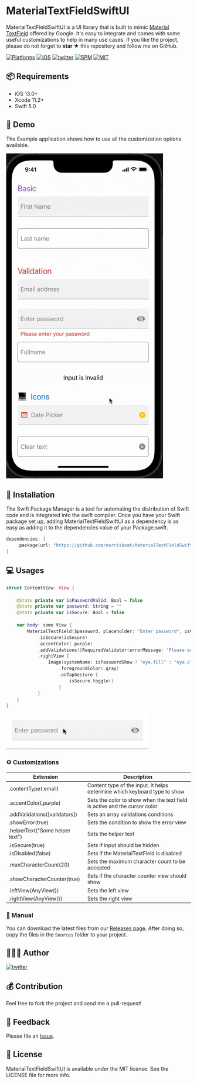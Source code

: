 # MaterialTextFieldSwiftUI

  

MaterialTextFieldSwiftUI is a UI library that is built to mimic [Material TextField](https://material.io/components/text-fields/android#using-text-fields) offered by Google. It's easy to integrate and comes with some useful customizations to help in many use cases.
If you like the project, please do not forget to **star ★** this repository and follow me on GitHub.

[![Platforms](https://img.shields.io/badge/Platforms-iOS%20%7C%20macOS-blue?style=flat-square)](https://developer.apple.com/macOS)
[![iOS](https://img.shields.io/badge/iOS-15.0-blue.svg)](https://developer.apple.com/iOS)
[![twitter](https://img.shields.io/badge/twitter-@norrisboat-orange.svg?style=flat-square)](https://www.instagram.com/dev.fabula)
[![SPM](https://img.shields.io/badge/SPM-compatible-red?style=flat-square)](https://developer.apple.com/documentation/swift_packages/package/)
[![MIT](https://img.shields.io/badge/licenses-MIT-red.svg)](https://opensource.org/licenses/MIT)  


## 📦 Requirements

- iOS 13.0+
- Xcode 11.2+
- Swift 5.0

##  📸 Demo

The Example application shows how to use all the customization options available.

![Demo](https://github.com/norrisboat/MaterialTextFieldSwiftUI/blob/main/Media/demo.gif)

## 💾 Installation

The Swift Package Manager is a tool for automating the distribution of Swift code and is integrated into the swift compiler. Once you have your Swift package set up, adding MaterialTextFieldSwiftUI as a dependency is as easy as adding it to the dependencies value of your Package.swift.

```swift
dependencies: [
    .package(url: "https://github.com/norrisboat/MaterialTextFieldSwiftUI.git", .branch("main"))
]
```

## 💻 Usages

```swift
struct ContentView: View {
    
    @State private var isPasswordValid: Bool = false
    @State private var password: String = ""
    @State private var isSecure: Bool = false
    
    var body: some View {
        MaterialTextField($password, placeholder: "Enter password", isValid: $isPasswordValid)
            .isSecure(isSecure)
            .accentColor(.purple)
            .addValidations([RequiredValidator(errorMessage: "Please enter your password")])
            .rightView {
                Image(systemName: isPasswordShow ? "eye.fill" : "eye.slash.fill")
                    .foregroundColor(.gray)
                    .onTapGesture {
                        isSecure.toggle()
                    }
            }
    }
}
```

![Password Demo](https://github.com/norrisboat/MaterialTextFieldSwiftUI/blob/main/Media/password-sample.gif)

### ⚙️ Customizations

| Extension                       | Description                                                  |
| ------------------------------- | ------------------------------------------------------------ |
| .contentType(.email)            | Content type of the input. It helps determine which keyboard type to show |
| .accentColor(.purple)           | Sets the color to show when the text field is active and the cursor color |
| .addValidations([validators])   | Sets an array validations conditions                         |
| .showError(true)                | Sets the condition to show the error view                    |
| .helperText("Some helper text") | Sets the helper text                                         |
| .isSecure(true)                 | Sets if input should be hidden                               |
| .isDisabled(false)              | Sets if the MaterialTextField is disabled                    |
| .maxCharacterCount(20)          | Sets the maximum character count to be accepted              |
| .showCharacterCounter(true)     | Sets if the character counter view should show               |
| .leftView(AnyView())            | Sets the left view                                           |
| .rightView(AnyView())           | Sets the right view                                          |



### 📘 Manual

You can download the latest files from our [Releases page](https://github.com/norrisboat/MaterialTextFieldSwiftUI/releases). After doing so, copy the files in the `Sources` folder to your project.


## 🙋🏻‍♂️ Author

[![twitter](https://img.shields.io/badge/twitter-@norrisboat-orange.svg?style=flat-square)](https://twitter.com/norrisboat)

## 💰 Contribution

Feel free to fork the project and send me a pull-request! 

## 📝 Feedback

Please file an [Issue](https://github.com/norrisboat/MaterialTextFieldSwiftUI/issues).

## 📜 License

MaterialTextFieldSwiftUI is available under the MIT license. See the LICENSE file for more info.
